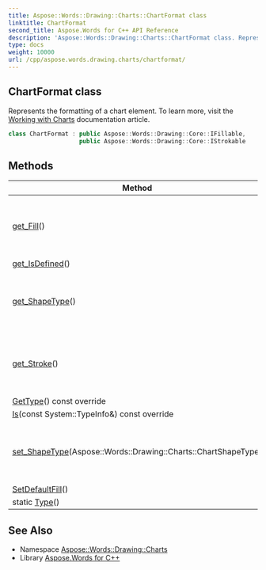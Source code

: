 ```yaml
---
title: Aspose::Words::Drawing::Charts::ChartFormat class
linktitle: ChartFormat
second_title: Aspose.Words for C++ API Reference
description: 'Aspose::Words::Drawing::Charts::ChartFormat class. Represents the formatting of a chart element. To learn more, visit the  documentation article in C++.'
type: docs
weight: 10000
url: /cpp/aspose.words.drawing.charts/chartformat/
---
```

## ChartFormat class


Represents the formatting of a chart element. To learn more, visit the [Working with Charts](https://docs.aspose.com/words/cpp/working-with-charts/) documentation article.

```cpp
class ChartFormat : public Aspose::Words::Drawing::Core::IFillable,
                    public Aspose::Words::Drawing::Core::IStrokable
```

## Methods

| Method | Description |
| --- | --- |
| [get_Fill](./get_fill/)() | Gets fill formatting for the parent chart element. |
| [get_IsDefined](./get_isdefined/)() |  |
| [get_ShapeType](./get_shapetype/)() | Gets the shape type of the parent chart element. |
| [get_Stroke](./get_stroke/)() | Gets line formatting for the parent chart element. |
| [GetType](./gettype/)() const override |  |
| [Is](./is/)(const System::TypeInfo\&) const override |  |
| [set_ShapeType](./set_shapetype/)(Aspose::Words::Drawing::Charts::ChartShapeType) | Sets the shape type of the parent chart element. |
| [SetDefaultFill](./setdefaultfill/)() |  |
| static [Type](./type/)() |  |
## See Also

* Namespace [Aspose::Words::Drawing::Charts](../)
* Library [Aspose.Words for C++](../../)
